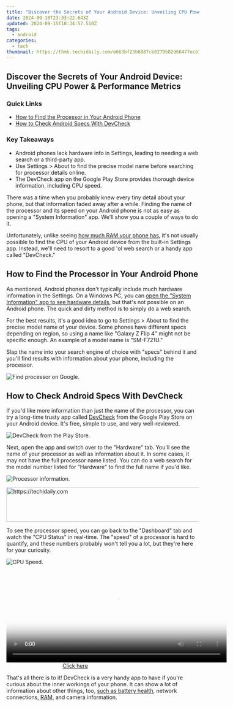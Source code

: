 ```yaml
---
title: "Discover the Secrets of Your Android Device: Unveiling CPU Power & Performance Metrics"
date: 2024-09-10T23:33:22.643Z
updated: 2024-09-15T18:34:57.510Z
tags:
  - android
categories:
  - tech
thumbnail: https://thmb.techidaily.com/e663bf23b6887cb8279b82d66477ecb71e4a937f5292de883673cace9e11db92.jpg
---
```


## Discover the Secrets of Your Android Device: Unveiling CPU Power & Performance Metrics

### Quick Links

* [How to Find the Processor in Your Android Phone](https://facebook-clips.techidaily.com/new-in-2024-mastering-facebook-page-visibility-key-techniques/)
* [How to Check Android Specs With DevCheck](https://unlock-android.techidaily.com/in-2024-how-to-enable-usb-debugging-on-a-locked-xiaomi-redmi-a2plus-phone-by-drfone-android/)

### Key Takeaways

* Android phones lack hardware info in Settings, leading to needing a web search or a third-party app.
* Use Settings > About to find the precise model name before searching for processor details online.
* The DevCheck app on the Google Play Store provides thorough device information, including CPU speed.

 There was a time when you probably knew every tiny detail about your phone, but that information faded away after a while. Finding the name of the processor and its speed on your Android phone is not as easy as opening a "System Information" app. We'll show you a couple of ways to do it.

 Unfortunately, unlike seeing [how much RAM your phone has](https://fox-http.techidaily.com/effective-lut-implementation-in-adobe-premiere-for-2024/), it's not usually possible to find the CPU of your Android device from the built-in Settings app. Instead, we'll need to resort to a good 'ol web search or a handy app called "DevCheck."

##  How to Find the Processor in Your Android Phone

 As mentioned, Android phones don't typically include much hardware information in the Settings. On a Windows PC, you can [open the "System Information" app to see hardware details](https://tech-revival.techidaily.com/choosing-the-right-chatgpt-option-web-browser-interface-vs-plugin-based-solutions/), but that's not possible on an Android phone. The quick and dirty method is to simply do a web search.

 For the best results, it's a good idea to go to Settings > About to find the precise model name of your device. Some phones have different specs depending on region, so using a name like "Galaxy Z Flip 4" might not be specific enough. An example of a model name is "SM-F721U."

 Slap the name into your search engine of choice with "specs" behind it and you'll find results with information about your phone, including the processor.

![Find processor on Google.](https://static1.howtogeekimages.com/wordpress/wp-content/uploads/2024/05/2024-05-08_16-51-41.png) 

##  How to Check Android Specs With DevCheck

 If you'd like more information than just the name of the processor, you can try a long-time trusty app called [DevCheck](https://www.anrdoezrs.net/links/3607085/type/dlg/sid/UUhtgUeUpU207674/https://play.google.com/store/apps/details?id=flar2.devcheck&hl=en%5FUS&gl=US) from the Google Play Store on your Android device. It's free, simple to use, and very well-reviewed.

![DevCheck from the Play Store.](https://static1.howtogeekimages.com/wordpress/wp-content/uploads/2024/05/screenshot_20240508-165317.png) 

 Next, open the app and switch over to the "Hardware" tab. You'll see the name of your processor as well as information about it. In some cases, it may not have the full processor name listed. You can do a web search for the model number listed for "Hardware" to find the full name if you'd like.

![Processor information.](https://static1.howtogeekimages.com/wordpress/wp-content/uploads/2024/05/screenshot_20240508-165402.png) 

<!-- affiliate ads begin -->
<a href="https://appsumo.8odi.net/c/5597632/2123732/7443" target="_top" id="2123732">
  <img src="//a.impactradius-go.com/display-ad/7443-2123732" border="0" alt="https://techidaily.com" width="600" height="90"/>
</a>
<img height="0" width="0" src="https://appsumo.8odi.net/i/5597632/2123732/7443" style="position:absolute;visibility:hidden;" border="0" />
<!-- affiliate ads end -->

 To see the processor speed, you can go back to the "Dashboard" tab and watch the "CPU Status" in real-time. The "speed" of a processor is hard to quantify, and these numbers probably won't tell you a lot, but they're here for your curiosity.

![CPU Speed.](https://static1.howtogeekimages.com/wordpress/wp-content/uploads/2024/05/screenshot_20240508-165428.png) 

<!-- affiliate ads begin -->
<span id="1983573">
					<video width="576" height="240" style="cursor:pointer"
           poster="//a.impactradius-go.com/display-clicktoplayimage/1983573.png"
           onclick="if(!this.playClicked){this.play();this.setAttribute('controls',true);this.playClicked=true;}">
	   <source src="//a.impactradius-go.com/display-ad/22993-1983573">
	   <img src="//a.impactradius-go.com/display-clicktoplayimage/1983573.png" style="border: none; height: 100%; width: 100%; object-fit: contain">
	</video>
	<div style="width:360px;text-align:center"><a href="javascript:window.open(decodeURIComponent('https%3A%2F%2Fhomestyler.sjv.io%2Fc%2F5597632%2F1983573%2F22993'), '_blank');void(0);">Click here</a></div>
</span>
<img height="0" width="0" src="https://imp.pxf.io/i/5597632/1983573/22993" style="position:absolute;visibility:hidden;" border="0" />
<!-- affiliate ads end -->

 That's all there is to it! DevCheck is a very handy app to have if you're curious about the inner workings of your phone. It can show a lot of information about other things, too, [such as battery health](https://screen-mirror.techidaily.com/how-to-use-allshare-cast-to-turn-on-screen-mirroring-on-motorola-moto-g14-drfone-by-drfone-android/), network connections, [RAM](https://fox-http.techidaily.com/effective-lut-implementation-in-adobe-premiere-for-2024/), and camera information.

<ins class="adsbygoogle"
     style="display:block"
     data-ad-format="autorelaxed"
     data-ad-client="ca-pub-7571918770474297"
     data-ad-slot="1223367746"></ins>

<ins class="adsbygoogle"
     style="display:block"
     data-ad-client="ca-pub-7571918770474297"
     data-ad-slot="8358498916"
     data-ad-format="auto"
     data-full-width-responsive="true"></ins>



